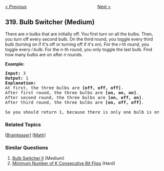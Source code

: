 <!--|This file generated by command(leetcode description); DO NOT EDIT.    |-->
<!--+----------------------------------------------------------------------+-->
<!--|@author    Openset <openset.wang@gmail.com>                           |-->
<!--|@link      https://github.com/openset                                 |-->
<!--|@home      https://github.com/openset/leetcode                        |-->
<!--+----------------------------------------------------------------------+-->

[< Previous](https://github.com/openset/leetcode/tree/master/problems/maximum-product-of-word-lengths "Maximum Product of Word Lengths")
　　　　　　　　　　　　　　　　
[Next >](https://github.com/openset/leetcode/tree/master/problems/generalized-abbreviation "Generalized Abbreviation")

## 319. Bulb Switcher (Medium)

<p>There are <i>n</i> bulbs that are initially off. You first turn on all the bulbs. Then, you turn off every second bulb. On the third round, you toggle every third bulb (turning on if it&#39;s off or turning off if it&#39;s on). For the <i>i</i>-th round, you toggle every <i>i</i> bulb. For the <i>n</i>-th round, you only toggle the last bulb. Find how many bulbs are on after <i>n</i> rounds.</p>

<p><b>Example:</b></p>

<pre>
<strong>Input: </strong>3
<strong>Output:</strong> 1 
<strong>Explanation:</strong> 
At first, the three bulbs are <b>[off, off, off]</b>.
After first round, the three bulbs are <b>[on, on, on]</b>.
After second round, the three bulbs are <b>[on, off, on]</b>.
After third round, the three bulbs are <b>[on, off, off]</b>. 

So you should return 1, because there is only one bulb is on.
</pre>

### Related Topics
  [[Brainteaser](https://github.com/openset/leetcode/tree/master/tag/brainteaser/README.md)]
  [[Math](https://github.com/openset/leetcode/tree/master/tag/math/README.md)]

### Similar Questions
  1. [Bulb Switcher II](https://github.com/openset/leetcode/tree/master/problems/bulb-switcher-ii) (Medium)
  1. [Minimum Number of K Consecutive Bit Flips](https://github.com/openset/leetcode/tree/master/problems/minimum-number-of-k-consecutive-bit-flips) (Hard)
